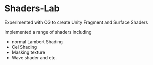 # Shaders-Lab
Experimented with CG to create Unity Fragment and Surface Shaders

Implemented a range of shaders including 
- normal Lambert Shading
- Cel Shading
- Masking texture
- Wave shader and etc.
